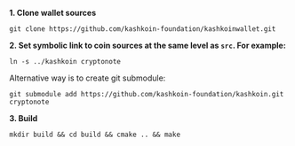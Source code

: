 **1. Clone wallet sources**

```
git clone https://github.com/kashkoin-foundation/kashkoinwallet.git
```

**2. Set symbolic link to coin sources at the same level as `src`. For example:**

```
ln -s ../kashkoin cryptonote
```

Alternative way is to create git submodule:

```
git submodule add https://github.com/kashkoin-foundation/kashkoin.git cryptonote
```

**3. Build**

```
mkdir build && cd build && cmake .. && make
```
